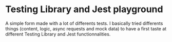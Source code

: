 # Testing Library and Jest playground

A simple form made with a lot of differents tests.
I basically tried differents things (content, logic, async requests and mock data) to have a first taste at different Testing Library and Jest functionnalities.
